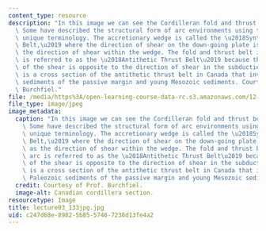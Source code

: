 ```yaml
---
content_type: resource
description: "In this image we can see the Cordilleran fold and thrust belt in Canada.\
  \ Some have described the structural form of arc environments using the following\
  \ unique terminology. The accretionary wedge is called the \u2018Synthetic Thrust\
  \ Belt,\u2019 where the direction of shear on the down-going plate is the same as\
  \ the direction of shear within the wedge. The fold and thrust belt in back arc\
  \ is referred to as the \u2018Antithetic Thrust Belt\u2019 because the direction\
  \ of the shear is opposite to the direction of shear in the subduction zone. Here\
  \ is a cross section of the antithetic thrust belt in Canada that involves the Paleozoic\
  \ sediments of the passive margin and young Mesozoic sediments. Courtesy of Prof.\
  \ Burchfiel."
file: /media/https%3A/open-learning-course-data-rc.s3.amazonaws.com/12-114-field-geology-i-fall-2005/c247d68e89825b8557467238d13fe4a2_lecture03_133jpg.jpg
file_type: image/jpeg
image_metadata:
  caption: "In this image we can see the Cordilleran fold and thrust belt in Canada.\
    \ Some have described the structural form of arc environments using the following\
    \ unique terminology. The accretionary wedge is called the \u2018Synthetic Thrust\
    \ Belt,\u2019 where the direction of shear on the down-going plate is the same\
    \ as the direction of shear within the wedge. The fold and thrust belt in back\
    \ arc is referred to as the \u2018Antithetic Thrust Belt\u2019 because the direction\
    \ of the shear is opposite to the direction of shear in the subduction zone. Here\
    \ is a cross section of the antithetic thrust belt in Canada that involves the\
    \ Paleozoic sediments of the passive margin and young Mesozoic sediments."
  credit: Courtesy of Prof. Burchfiel.
  image-alt: Canadian cordillera section.
resourcetype: Image
title: lecture03_133jpg.jpg
uid: c247d68e-8982-5b85-5746-7238d13fe4a2
---
```

